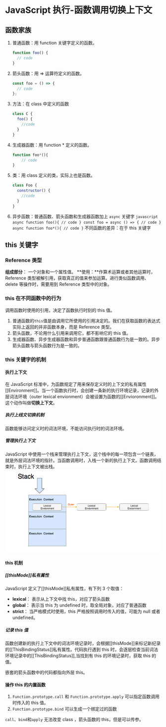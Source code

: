 # JavaScript 执行-函数调用切换上下文

## 函数家族

1. 普通函数：用 function 关键字定义的函数。

   ```javascript
   function foo() {
     // code
   }
   ```

2. 箭头函数：用 => 运算符定义的函数。

   ```javascript
   const foo = () => {
     // code
   };
   ```

3. 方法：在 class 中定义的函数

   ```javascript
   class C {
     foo() {
       //code
     }
   }
   ```

4. 生成器函数：用 function \* 定义的函数。

   ```javascript
   function foo*(){
       // code
   }
   ```

5. 类：用 class 定义的类，实际上也是函数。

   ```javascript
   class Foo {
     constructor() {
       //code
     }
   }
   ```

6. 异步函数：普通函数、箭头函数和生成器函数加上 `async` 关键字
   `javascript async function foo(){ // code } const foo = async () => { // code } async function foo*(){ // code }`
   不同函数的差异：在于 this 关键字

## this 关键字

### Reference 类型

**组成部分**： 一个对象和一个属性值。
**使用：**作算术运算或者其他运算时，Reference 类型被解引用，获取真正的值来参加运算。进行类似函数调用、delete 等操作时，需要用到 Reference 类型中的对象。

### this 在不同函数中的行为

调用函数时使用的引用，决定了函数执行时刻的 this 值。

1. 普通函数的`this`值是由调用它所使用的引用决定的。我们在获取函数的表达式实际上返回的并非函数本身，而是 Reference 类型。
2. 箭头函数，不论用什么引用来调用它，都不影响它的 this 值。
3. 生成器函数、异步生成器函数和异步普通函数跟普通函数行为是一致的。异步箭头函数与箭头函数行为是一致的。

### this 关键字的机制

#### 执行上下文

在 JavaScript 标准中，为函数规定了用来保存定义时的上下文的私有属性[[Environment]]。当一个函数执行时，会创建一条新的执行环境记录，记录的外层词法环境（outer lexical envionment）会被设置为函数的[[Envioronment]]。这个动作叫做**切换上下文**。

##### 执行上线文切换机制

函数能够访问定义时的词法环境，不能访问执行时的词法环境。

##### 管理执行上下文

JavaScript 中使用一个栈来管理执行上下文，这个栈中的每一项包含一个链表，就是外层词法环境的指针。当函数调用时，入栈一个新的执行上下文。函数调用结束时，执行上下文被出栈。
![Alt text](./1553562570972.png)

#### this 机制

##### [[thisMode]]私有属性

JavaScript 定义了[[thisMode]]私有属性，有下列 3 个取值：

- **lexical**： 表示从上下文中找 this，对应了箭头函数
- **global**： 表示当 this 为 undefined 时，取全局对象，对应了普通函数
- **strict**： 当严格模式时使用，this 严格按照调用时传入的值，可能为 null 或者 undefined。

##### 记录 this 值

函数创建新的执行上下文中的词法环境记录时，会根据[[thisMode]]来标记新纪录的[[ThisBindingStatus]]私有属性。代码执行遇到 this 时，会逐层检查当前词法环境记录中的[[ThisBindingStatus]],当找到有 this 的环境记录时，获取 this 的值。

嵌套的箭头函数中的代码都指向外层 this。

#### 操作 this 的内置函数

1. `Function.prototype.call` 和 `Function.prototype.apply` 可以指定函数调用时传入的 this 值。
2. `Function.prototype.bind` 可以生成一个绑定过的函数

`call`、`bind`和`apply` 无法改变 class ，箭头函数的 this，但是可以传参。
